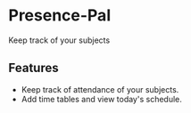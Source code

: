 # Presence-Pal

Keep track of your subjects

## Features
- Keep track of attendance of your subjects.
- Add time tables and view today's schedule.
